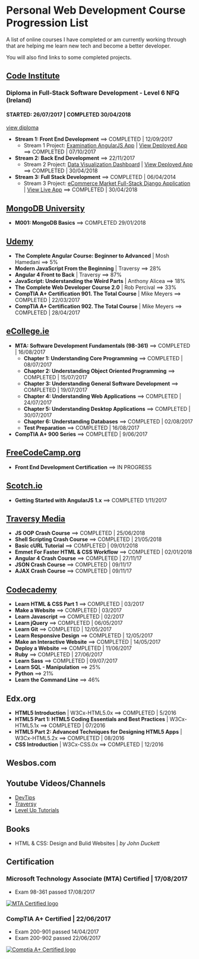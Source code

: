 # Personal Web Development Course Progression List

A list of online courses I have completed or am currently working through that are helping me learn new tech and become a better developer.

You will also find links to some completed projects.

## [Code Institute](/Code-Institute/ "View detailed info")
### Diploma in Full-Stack Software Development - Level 6 NFQ (Ireland)
#### STARTED: 26/07/2017 | COMPLETED 30/04/2018
[view diploma](https://www.credential.net/xnmf2fse 'Full Stack Diploma in Software Development')
- **Stream 1: Front End Development** ==> COMPLETED | 12/09/2017
  - Stream 1 Project: [Examination AngularJS App](https://github.com/sebam2k4/stream1-project) | [View Deployed App](https://sebam2k4.github.io/exam-platform-angularjs/) ==> COMPLETED | 07/10/2017
- **Stream 2: Back End Development** ==> 22/11/2017
  - Stream 2 Project: [Data Visualization Dashboard](https://github.com/sebam2k4/StackOverflow-2017-Survey-Data-Visualization) | [View Deployed App](http://stack-overflow-2017-dev-survey.herokuapp.com/) ==> COMPLETED | 30/04/2018
- **Stream 3: Full Stack Development** ==> COMPLETED | 06/04/2014
  - Stream 3 Project: [eCommerce Market Full-Stack Django Application](https://github.com/sebam2k4/RTarchViz) | [View Live App](http://rtarchviz.herokuapp.com/) ==> COMPLETED | 30/04/2018


## [MongoDB University](/mongoDB-university/ "View detailed info") 
- **M001: MongoDB Basics** ==> COMPLETED 29/01/2018


## [Udemy](/Udemy/ "View projects and detailed info")
- **The Complete Angular Course: Beginner to Advanced** | Mosh Hamedani ==> 5%
- **Modern JavaScript From the Beginning** | Traversy ==> 28%
- **Angular 4 Front to Back** | Traversy ==> 87%
- **JavaScript: Understanding the Weird Parts** | Anthony Alicea ==> 18%
- **The Complete Web Developer Course 2.0** | Rob Percival ==> 33%
- **CompTIA A+ Certification 901. The Total Course** | Mike Meyers ==> COMPLETED | 22/03/2017
- **CompTIA A+ Certification 902. The Total Course** | Mike Meyers ==> COMPLETED | 28/04/2017


## [eCollege.ie](/eCollege/ "View detailed info")
- **MTA: Software Development Fundamentals (98-361)** ==> COMPLETED | 16/08/2017
  - **Chapter 1: Understanding Core Programming** ==> COMPLETED | 08/07/2017
  - **Chapter 2: Understanding Object Oriented Programming** ==> COMPLETED | 15/07/2017
  - **Chapter 3: Understanding General Software Development** ==> COMPLETED | 19/07/2017
  - **Chapter 4: Understanding Web Applications** ==> COMPLETED | 24/07/2017
  - **Chapter 5: Understanding Desktop Applications** ==> COMPLETED | 30/07/2017
  - **Chapter 6: Understanding Databases** ==> COMPLETED | 02/08/2017
  - **Test Preparation** ==> COMPLETED | 16/08/2017
- **CompTIA A+ 900 Series** ==> COMPLETED | 9/06/2017


## [FreeCodeCamp.org](/FreeCodeCamp/ "View detailed info")
- **Front End Development Certification** ==> IN PROGRESS


## [Scotch.io](/Scotch/ "View detailed info")
- **Getting Started with AngularJS 1.x** ==> COMPLETED 1/11/2017


## [Traversy Media](/Traversy/ "View detailed info")
- **JS OOP Crash Course** ==> COMPLETED | 25/06/2018
- **Shell Scripting Crash Course** ==> COMPLETED | 21/05/2018
- **Basic cURL Tutorial** ==> COMPLETED | 09/01/2018
- **Emmet For Faster HTML & CSS Workflow** ==> COMPLETED | 02/01/2018
- **Angular 4 Crash Course** ==> COMPLETED | 27/11/17
- **JSON Crash Course** ==> COMPLETED | 09/11/17
- **AJAX Crash Course** ==> COMPLETED | 09/11/17


## [Codecademy](/Codecademy/ "View projects and detailed info")
- **Learn HTML & CSS Part 1** ==> COMPLETED | 03/2017
- **Make a Website** ==> COMPLETED | 03/2017
- **Learn Javascript** ==> COMPLETED | 02/2017
- **Learn jQuery** ==> COMPLETED | 06/05/2017
- **Learn Git** ==> COMPLETED | 12/05/2017
- **Learn Responsive Design** ==> COMPLETED | 12/05/2017
- **Make an Interactive Website** ==> COMPLETED | 14/05/2017
- **Deploy a Website** ==> COMPLETED | 11/06/2017
- **Ruby** ==> COMPLETED | 27/06/2017
- **Learn Sass** ==> COMPLETED | 09/07/2017
- **Learn SQL - Manipulation** ==> 25%
- **Python** ==> 21%
- **Learn the Command Line** ==> 46%


## Edx.org
- **HTML5 Introduction** | W3Cx-HTML5.0x ==> COMPLETED | 5/2016
- **HTML5 Part 1: HTML5 Coding Essentials and Best Practices** | W3Cx-HTML5.1x ==> COMPLETED | 07/2016
- **HTML5 Part 2: Advanced Techniques for Designing HTML5 Apps** | W3Cx-HTML5.2x ==> COMPLETED | 08/2016
- **CSS Introduction** | W3Cx-CSS.0x ==> COMPLETED | 12/2016


## Wesbos.com


## Youtube Videos/Channels

- [DevTips](https://www.youtube.com/channel/UCyIe-61Y8C4_o-zZCtO4ETQ "Visit DevTips YouTube channel")
- [Traversy](https://www.youtube.com/channel/UC29ju8bIPH5as8OGnQzwJyA "Visit Traversy Media YouTube channel")
- [Level Up Tutorials](https://www.youtube.com/channel/UCyU5wkjgQYGRB0hIHMwm2Sg "Visit Level Up Tutorials YouTube channel")


## Books

- HTML & CSS: Design and Bulid Websites | *by John Duckett*


## Certification

### Microsoft Technology Associate (MTA) Certified | 17/08/2017
- Exam 98-361 passed 17/08/2017

[![MTA Certified logo](https://s3-eu-west-1.amazonaws.com/sk-design/Certs/MTA_SoftDev_Blk_extra_small.png)](https://www.youracclaim.com/badges/3862e38e-72f0-4e64-a231-3cb1489c7815 "View MTA Certificate")

### CompTIA A+ Certified | 22/06/2017
- Exam 200-901 passed 14/04/2017
- Exam 200-902 passed 22/06/2017

[![Comptia A+ Certified logo](https://s3-eu-west-1.amazonaws.com/sk-design/Certs/Aplus+Logo+Certified+CE_extra-small.png)](https://s3-eu-west-1.amazonaws.com/sk-design/Certs/CompTIA+A%2B+ce+certificate.pdf "View Comptia A+ Certificate")
